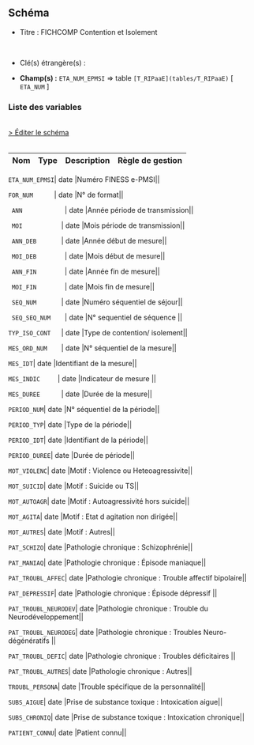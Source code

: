 ## Schéma


- Titre : FICHCOMP Contention et Isolement
<br />



- Clé(s) étrangère(s) : <br />

- **Champ(s) :** `ETA_NUM_EPMSI`
  => table `[T_RIPaaE](tables/T_RIPaaE)` [ `ETA_NUM` ]<br />

 
### Liste des variables
<br />
<div>
    <a href="https://gitlab.com/healthdatahub/applications-du-hdh/schema-snds/-/tree/master/schemas/PMSI RIP/T_RIPaaISOCONT.json"
       target="_blank" rel="noopener noreferrer">> Éditer le schéma</a>
</div>
<br />

Nom | Type | Description | Règle de gestion
-|-|-|-



`ETA_NUM_EPMSI`| date |Numéro FINESS e-PMSI||

`FOR_NUM      `| date |N° de format||

` ANN            `| date |Année période de transmission||

` MOI           `| date |Mois période de transmission||

` ANN_DEB       `| date |Année début de mesure||

` MOI_DEB        `| date |Mois début de mesure||

` ANN_FIN        `| date |Année fin de mesure||

` MOI_FIN        `| date |Mois fin de mesure||

` SEQ_NUM       `| date |Numéro séquentiel de séjour||

` SEQ_SEQ_NUM    `| date |N° sequentiel de séquence ||

`TYP_ISO_CONT   `| date |Type de contention/ isolement||

`MES_ORD_NUM    `| date |N° séquentiel de la mesure||

`MES_IDT`| date |Identifiant de la mesure||

`MES_INDIC     `| date |Indicateur de mesure ||

`MES_DUREE      `| date |Durée de la mesure||

`PERIOD_NUM`| date |N° séquentiel de la période||

`PERIOD_TYP`| date |Type de la période||

`PERIOD_IDT`| date |Identifiant de la période||

`PERIOD_DUREE`| date |Durée de période||

`MOT_VIOLENC`| date |Motif : Violence ou Heteoagressivite||

`MOT_SUICID`| date |Motif : Suicide ou TS||

`MOT_AUTOAGR`| date |Motif : Autoagressivité hors suicide||

`MOT_AGITA`| date |Motif : Etat d agitation non dirigée||

`MOT_AUTRES`| date |Motif : Autres||

`PAT_SCHIZO`| date |Pathologie chronique : Schizophrénie||

`PAT_MANIAQ`| date |Pathologie chronique : Épisode maniaque||

`PAT_TROUBL_AFFEC`| date |Pathologie chronique : Trouble affectif bipolaire||

`PAT_DEPRESSIF`| date |Pathologie chronique : Épisode dépressif ||

`PAT_TROUBL_NEURODEV`| date |Pathologie chronique : Trouble du Neurodéveloppement||

`PAT_TROUBL_NEURODEG`| date |Pathologie chronique : Troubles Neuro-dégénératifs ||

`PAT_TROUBL_DEFIC`| date |Pathologie chronique : Troubles déficitaires ||

`PAT_TROUBL_AUTRES`| date |Pathologie chronique : Autres||

`TROUBL_PERSONA`| date |Trouble spécifique de la personnalité||

`SUBS_AIGUE`| date |Prise de substance toxique : Intoxication aigue||

`SUBS_CHRONIQ`| date |Prise de substance toxique : Intoxication chronique||

`PATIENT_CONNU`| date |Patient connu||
